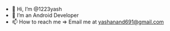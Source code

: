- 👋 Hi, I’m @1223yash
- 👀 I’m an Android Developer
- 📫 How to reach me => Email me at yashanand691@gmail.com
